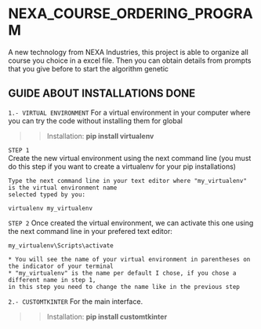 # NEXA_COURSE_ORDERING_PROGRAM
A new technology from NEXA Industries, this project is able to organize all course you choice in a excel file. Then you can obtain details from prompts that you give before to start the algorithm genetic


## GUIDE ABOUT INSTALLATIONS DONE
``1.- VIRTUAL ENVIRONMENT``
For a virtual environment in your computer where you can try the code without installing them for global
>> Installation: **pip install virtualenv**

``STEP 1``	
    Create the new virtual environment using the next command line 
        (you must do this step if you want to create a virtualenv for your pip installations)
    
    Type the next command line in your text editor where "my_virtualenv" is the virtual environment name 
    selected typed by you: 

    virtualenv my_virtualenv

``STEP 2``
    Once created the virtual environment, we can activate this one using the next command line in your 
    prefered text editor:

    my_virtualenv\Scripts\activate
    
    * You will see the name of your virtual environment in parentheses on the indicator of your terminal
    * "my_virtualenv" is the name per default I chose, if you chose a different name in step 1, 
    in this step you need to change the name like in the previous step



``2.- CUSTOMTKINTER`` For the main interface.
>> Installation: **pip install customtkinter**